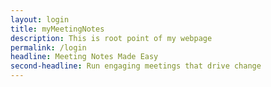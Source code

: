 ```yaml
---
layout: login
title: myMeetingNotes
description: This is root point of my webpage
permalink: /login
headline: Meeting Notes Made Easy
second-headline: Run engaging meetings that drive change
---
```

